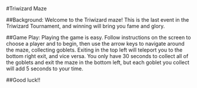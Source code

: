 #Triwizard Maze

##Background:
Welcome to the Triwizard maze! This is the last event in the Triwizard Tournament, and winning will bring you fame and glory.

##Game Play:
Playing the game is easy. Follow instructions on the screen to choose a player and to begin, then use the arrow keys to navigate around the maze, collecting goblets. Exiting in the top left will teleport you to the bottom right exit, and vice versa.
You only have 30 seconds to collect all of the goblets and exit the maze in the bottom left, but each goblet you collect will add 5 seconds to your time.

##Good luck!!
